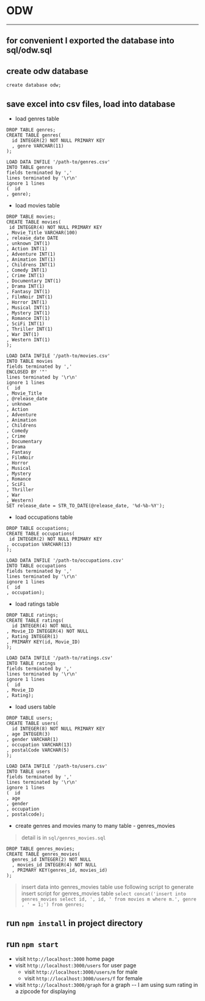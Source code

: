 # ODW

---
for convenient I exported the database into sql/odw.sql
---

## create odw database

`create database odw;`

## save excel into csv files, load into database
 * load genres table
 
```
DROP TABLE genres;
CREATE TABLE genres(
  id INTEGER(2) NOT NULL PRIMARY KEY
  , genre VARCHAR(11)
);

LOAD DATA INFILE '/path-to/genres.csv'
INTO TABLE genres
fields terminated by ','
lines terminated by '\r\n'
ignore 1 lines
(  id
, genre);
```

 * load movies table
 
 ```
 DROP TABLE movies;
CREATE TABLE movies(
  id INTEGER(4) NOT NULL PRIMARY KEY
, Movie_Title VARCHAR(100)
, release_date DATE
, unknown INT(1)
, Action INT(1)
, Adventure INT(1)
, Animation INT(1)
, Childrens INT(1)
, Comedy INT(1)
, Crime INT(1)
, Documentary INT(1)
, Drama INT(1)
, Fantasy INT(1)
, FilmNoir INT(1)
, Horror INT(1)
, Musical INT(1)
, Mystery INT(1)
, Romance INT(1)
, SciFi INT(1)
, Thriller INT(1)
, War INT(1)
, Western INT(1)
);

LOAD DATA INFILE '/path-to/movies.csv'
INTO TABLE movies
fields terminated by ','
ENCLOSED BY '"'
lines terminated by '\r\n'
ignore 1 lines
(  id
, Movie_Title
, @release_date
, unknown
, Action
, Adventure
, Animation
, Childrens
, Comedy
, Crime
, Documentary
, Drama
, Fantasy
, FilmNoir
, Horror
, Musical
, Mystery
, Romance
, SciFi
, Thriller
, War
, Western)
SET release_date = STR_TO_DATE(@release_date, '%d-%b-%Y');

```
 
 * load occupations table
 
 ```
 DROP TABLE occupations;
CREATE TABLE occupations(
  id INTEGER(2) NOT NULL PRIMARY KEY
, occupation VARCHAR(13)
);

LOAD DATA INFILE '/path-to/occupations.csv'
INTO TABLE occupations
fields terminated by ','
lines terminated by '\r\n'
ignore 1 lines
(  id
, occupation);
```
* load ratings table

```
DROP TABLE ratings;
CREATE TABLE ratings(
  id INTEGER(4) NOT NULL
, Movie_ID INTEGER(4) NOT NULL
, Rating INTEGER(1)
, PRIMARY KEY(id, Movie_ID)
);

LOAD DATA INFILE '/path-to/ratings.csv'
INTO TABLE ratings
fields terminated by ','
lines terminated by '\r\n'
ignore 1 lines
(  id
, Movie_ID
, Rating);
```

* load users table

```
DROP TABLE users;
CREATE TABLE users(
  id INTEGER(8) NOT NULL PRIMARY KEY
, age INTEGER(3)
, gender VARCHAR(1)
, occupation VARCHAR(13)
, postalCode VARCHAR(5)
);

LOAD DATA INFILE '/path-to/users.csv'
INTO TABLE users
fields terminated by ','
lines terminated by '\r\n'
ignore 1 lines
(  id
, age
, gender
, occupation
, postalcode);

```

* create genres and movies many to many table - genres_movies

> detail is in `sql/genres_movies.sql`


```
DROP TABLE genres_movies;
CREATE TABLE genres_movies(
  genres_id INTEGER(2) NOT NULL
  , movies_id INTEGER(4) NOT NULL
  , PRIMARY KEY(genres_id, movies_id)
);
```
> insert data into genres_movies table
> use following script to generate insert script for genres_movies table
> `select concat('insert into genres_movies select id, ', id, ' from movies m where m.', genre , ' = 1;') from genres;`

## run `npm install` in project directory

## run `npm start`

* visit `http://localhost:3000` home page
* visit `http://localhost:3000/users` for user page
	* visit `http://localhost:3000/users/m` for male
	* visit `http://localhost:3000/users/f` for female
* visit `http://localhost:3000/graph` for a graph -- I am using sum rating in a zipcode for displaying


 
